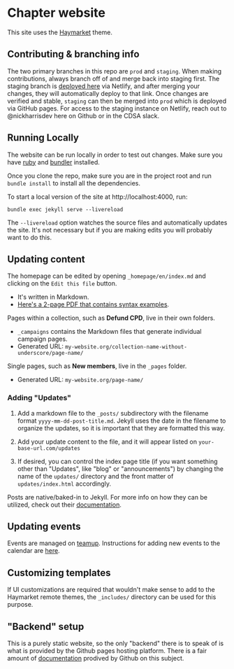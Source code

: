 # Chapter website

This site uses the [Haymarket](https://github.com/ChicagoDSA/haymarket) theme.

## Contributing & branching info

The two primary branches in this repo are `prod` and `staging`. When making contributions, always branch off of and merge back into staging first. The staging branch is [deployed here](https://cdsa-staging.netlify.app/) via Netlify, and after merging your changes, they will automatically deploy to that link. Once changes are verified and stable, `staging` can then be merged into `prod` which is deployed via GitHub pages. For access to the staging instance on Netlify, reach out to @nickharrisdev here on Github or in the CDSA slack. 

## Running Locally

The website can be run locally in order to test out changes. Make sure you have [ruby](https://www.ruby-lang.org/en/) and [bundler](https://bundler.io/) installed.

Once you clone the repo, make sure you are in the project root and run `bundle install` to install all the dependencies.

To start a local version of the site at http://localhost:4000, run:
```
bundle exec jekyll serve --livereload
```
The `--livereload` option watches the source files and automatically updates the site.
It's not necessary but if you are making edits you will probably want to do this.

## Updating content

The homepage can be edited by opening `_homepage/en/index.md` and clicking on the `Edit this file` button.

- It's written in Markdown.
- [Here's a 2-page PDF that contains syntax examples](https://guides.github.com/pdfs/markdown-cheatsheet-online.pdf).

Pages within a collection, such as **Defund CPD**, live in their own folders.

- `_campaigns` contains the Markdown files that generate individual campaign pages.
- Generated URL: `my-website.org/collection-name-without-underscore/page-name/`

Single pages, such as **New members**, live in the `_pages` folder.

- Generated URL: `my-website.org/page-name/`

### Adding "Updates"

1. Add a markdown file to the `_posts/` subdirectory with the filename format `yyyy-mm-dd-post-title.md`. Jekyll uses the date in the filename to organize the updates, so it is important that they are formatted this way. 

2. Add your update content to the file, and it will appear listed on `your-base-url.com/updates` 

3. If desired, you can control the index page title (if you want something other than "Updates", like "blog" or "announcements") by changing the name of the `updates/` directory and the front matter of `updates/index.html` accordingly. 

Posts are native/baked-in to Jekyll. For more info on how they can be utilized, check out their [documentation](https://jekyllrb.com/docs/posts/).

## Updating events

Events are managed on [teamup](https://www.teamup.com/). Instructions for adding new events to the calendar are [here](https://docs.google.com/document/d/1uzYh-cazDNuoNRhTttrvU-iuDkyXXDf7thJbU5oBWIg).

## Customizing templates

If UI customizations are required that wouldn't make sense to add to the Haymarket remote themes, the `_includes/` directory can be used for this purpose.

## "Backend" setup

This is a purely static website, so the only "backend" there is to speak of is what is provided by the Github pages hosting platform. There is a fair amount of [documentation](https://docs.github.com/en/github/working-with-github-pages/setting-up-a-github-pages-site-with-jekyll) prodived by Github on this subject.
